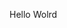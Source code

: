 Hello Wolrd



































































































































































































































































































































































































































































































































































































































































































































































































































































































































































































































































































































































































































































































































































































































































































































































































































































































































































































































































































































































































































































































































































































































































































































































































































































































































































